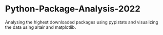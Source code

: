 # Python-Package-Analysis-2022
Analysing the highest downloaded packages using pypistats and visualizing the data using altair and matplotlib.
